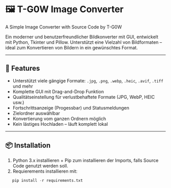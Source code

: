 # 🖼️ T-G0W Image Converter
A Simple Image Converter with Source Code by T-G0W

Ein moderner und benutzerfreundlicher Bildkonverter mit GUI, entwickelt mit Python, Tkinter und Pillow. Unterstützt eine Vielzahl von Bildformaten – ideal zum Konvertieren von Bildern in ein gewünschtes Format.

---

## 🔧 Features

- Unterstützt viele gängige Formate: `.jpg`, `.png`, `.webp`, `.heic`, `.avif`, `.tiff` und mehr
- Komplette GUI mit Drag-and-Drop Funktion
- Qualitätseinstellung für verlustbehaftete Formate (JPG, WebP, HEIC usw.)
- Fortschrittsanzeige (Progessbar) und Statusmeldungen
- Zielordner auswählbar
- Konvertierung vom ganzen Ordnern möglich
- Kein lästiges Hochladen – läuft komplett lokal

---

## 📦 Installation

1. Python 3.x installieren + Pip zum installieren der Imports, falls Source Code genutzt werden soll.
2. Requierements installieren mit:
```Python
   pip install -r requirements.txt
```
